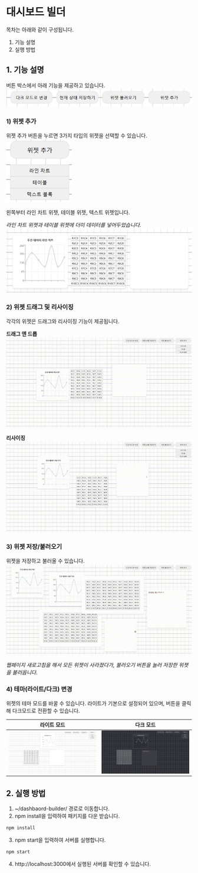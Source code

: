 # 대시보드 빌더

목차는 아래와 같이 구성됩니다.

1. 기능 설명
2. 실행 방법

## 1. 기능 설명

버튼 박스에서 아래 기능을 제공하고 있습니다.
![버튼 박스](./src/assets/readme/readme-1.png)

### 1) 위젯 추가

위젯 추가 버튼을 누르면 3가지 타입의 위젯을 선택할 수 있습니다.
![위젯 타입 선택](./src/assets/readme/readme-4.png)

왼쪽부터 라인 차트 위젯, 테이블 위젯, 텍스트 위젯입니다.

_라인 차트 위젯과 테이블 위젯에 더미 데이터를 넣어두었습니다._
![위젯 목록](./src/assets/readme/readme-5.png)

### 2) 위젯 드래그 및 리사이징

각각의 위젯은 드래그와 리사이징 기능이 제공됩니다.

**드래그 앤 드롭**
![드래그 앤 드롭](./src/assets/readme/readme-6.gif)

**리사이징**
![리사이징](./src/assets/readme/readme-8.gif)

### 3) 위젯 저장/불러오기

위젯을 저장하고 불러올 수 있습니다.
![위젯 저장 및 불러오기](./src/assets/readme/readme-7.gif)

_웹페이지 새로고침을 해서 모든 위젯이 사라졌다가, 불러오기 버튼을 눌러 저장한 위젯을 불러옵니다._

### 4) 테마(라이트/다크) 변경

위젯의 테마 모드를 바꿀 수 있습니다. 라이트가 기본으로 설정되어 있으며, 버튼을 클릭해 다크모드로 전환할 수 있습니다.

| 라이트 모드                                      | 다크 모드                                      |
| ------------------------------------------------ | ---------------------------------------------- |
| ![라이트 모드](./src/assets/readme/readme-2.png) | ![다크 모드](./src/assets/readme/readme-3.png) |

## 2. 실행 방법

1. ~/dashbaord-builder/ 경로로 이동합니다.
2. npm install을 입력하여 패키지를 다운 받습니다.

```bash
npm install
```

3. npm start을 입력하여 서버를 실행합니다.

```bash
npm start
```

4. http://localhost:3000에서 실행된 서버를 확인할 수 있습니다.
